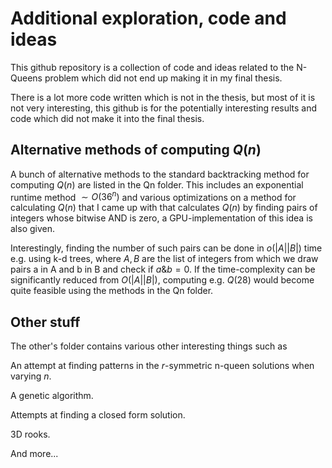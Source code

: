 # Additional exploration, code and ideas

This github repository is a collection of code and ideas related to the N-Queens problem which did not end up 
making it in my final thesis.

There is a lot more code written which is not in the thesis, but most of it is not very interesting, this github 
is for the potentially interesting results and code which did not make it into the final thesis.



## Alternative methods of computing $Q(n)$

A bunch of alternative methods to the standard backtracking method for computing $Q(n)$ are listed 
in the Qn folder. This includes an exponential runtime method $\sim O(36^n)$ and various optimizations on 
a method for calculating $Q(n)$ that I came up with that calculates $Q(n)$ by finding pairs of integers 
whose bitwise AND is zero, a GPU-implementation of this idea is also given.

Interestingly, finding the number of such pairs can be done in $o(|A||B|)$ time e.g. using k-d trees, where 
$A,B$ are the list of integers from which we draw pairs a in A and b in B and check if $a \& b = 0$. If 
the time-complexity can be significantly reduced from $O(|A||B|)$, computing e.g. $Q(28)$ would become quite feasible 
using the methods in the Qn folder.


## Other stuff
The other's folder contains various other interesting things such as 

An attempt at finding patterns in the $r$-symmetric n-queen solutions when varying $n$. 

A genetic algorithm. 

Attempts at finding a closed form solution.

3D rooks.

And more...




